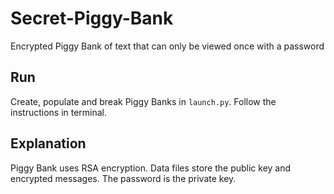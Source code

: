 # Secret-Piggy-Bank

Encrypted Piggy Bank of text that can only be viewed once with a password

## Run

Create, populate and break Piggy Banks in `launch.py`. Follow the instructions in terminal.

## Explanation

Piggy Bank uses RSA encryption. Data files store the public key and encrypted messages. The password is the private key.
